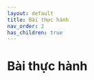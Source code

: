 ```yaml
---
layout: default
title: Bài thực hành
nav_order: 2
has_children: true
---
```


# Bài thực hành

